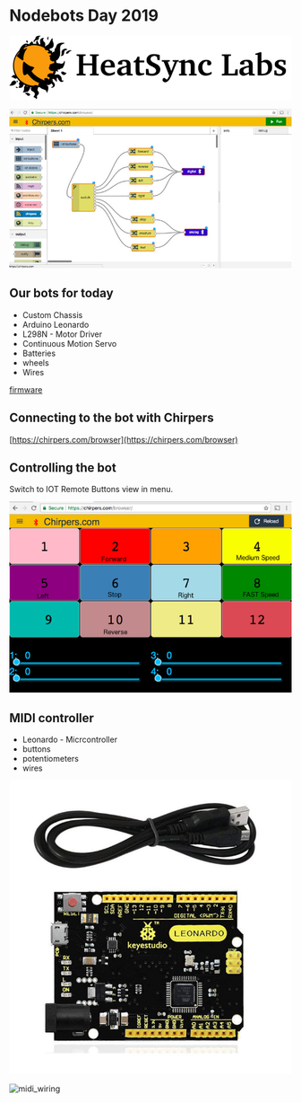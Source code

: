 # Nodebots Day 2019

[![HeatSync Labs](HeatsyncLabs_logo.png)](https://www.heatsynclabs.org)



![chirpers](chirpers.jpg)


## Our bots for today

* Custom Chassis
* Arduino Leonardo
* L298N - Motor Driver
* Continuous Motion Servo
* Batteries
* wheels
* Wires


[firmware](https://github.com/monteslu/webusb-serial/tree/master/example/sketch/StandardFirmataWebUSB)


## Connecting to the bot with Chirpers


[https://chirpers.com/browser](https://chirpers.com/browser)


## Controlling the bot

Switch to IOT Remote Buttons view in menu.

![controls](controls.jpg)


## MIDI controller

* Leonardo - Micrcontroller
* buttons
* potentiometers
* wires

![leonardo](leonardo.jpg)

![midi_wiring](midi_wiring.png)




